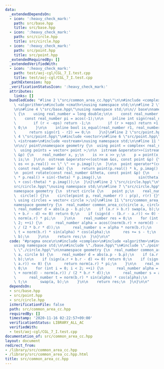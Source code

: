 ```yaml
---
data:
  _extendedDependsOn:
  - icon: ':heavy_check_mark:'
    path: src/base.hpp
    title: src/base.hpp
  - icon: ':heavy_check_mark:'
    path: src/circle.hpp
    title: src/circle.hpp
  - icon: ':heavy_check_mark:'
    path: src/point.hpp
    title: src/point.hpp
  _extendedRequiredBy: []
  _extendedVerifiedWith:
  - icon: ':heavy_check_mark:'
    path: test/aoj-cgl/CGL_7_I.test.cpp
    title: test/aoj-cgl/CGL_7_I.test.cpp
  _pathExtension: hpp
  _verificationStatusIcon: ':heavy_check_mark:'
  attributes:
    links: []
  bundledCode: "#line 2 \"src/common_area_cc.hpp\"\n\n#include <complex>\n#include\
    \ <algorithm>\n#include <cmath>\nusing namespace std;\n\n#line 2 \"src/base.hpp\"\
    \n\n#line 4 \"src/base.hpp\"\nusing namespace std;\n\n// base\nnamespace geometry\
    \ {\n    using real_number = long double;\n\n    const real_number eps = 1e-9;\n\
    \    const real_number pi = acos(-1);\n\n    inline int sign(real_number r) {\n\
    \        if (r < -eps) return -1;\n        if (r > +eps) return +1;\n        return\
    \ 0;\n    }\n\n    inline bool is_equal(real_number r1, real_number r2) {\n  \
    \      return sign(r1 - r2) == 0;\n    }\n}\n#line 2 \"src/point.hpp\"\n\n#line\
    \ 4 \"src/point.hpp\"\n#include <vector>\n#line 6 \"src/point.hpp\"\n#include\
    \ <istream>\n#include <ostream>\nusing namespace std;\n\n#line 11 \"src/point.hpp\"\
    \n\n// point\nnamespace geometry {\n  using point = complex< real_number >;\n\
    \  using points = vector< point >;\n\n  istream &operator>>(istream &is, point\
    \ &p) {\n    real_number x, y;\n    is >> x >> y;\n    p = point(x, y);\n    return\
    \ is;\n  }\n\n  ostream &operator<<(ostream &os, const point &p) {\n    return\
    \ os << p.real() << \" \" << p.imag();\n  }\n\n  point operator*(const point &p,\
    \ const real_number &k) {\n    return point(p.real() * k, p.imag() * k);\n  }\n\
    \n  point rotate(const real_number &theta, const point &p) {\n    return point(cos(theta)\
    \ * p.real() + sin(-theta) * p.imag(),\n                 sin(theta) * p.real()\
    \ + cos(-theta) * p.imag());\n  }\n}\n#line 2 \"src/circle.hpp\"\n\n#line 4 \"\
    src/circle.hpp\"\nusing namespace std;\n\n#line 7 \"src/circle.hpp\"\n\n// circle\n\
    namespace geometry {\n  struct circle {\n    point p;\n    real_number r;\n  \
    \  circle() {}\n    circle(point p, real_number r) : p(p), r(r) {}\n  };\n\n \
    \ using circles = vector< circle >;\n}\n#line 11 \"src/common_area_cc.hpp\"\n\n\
    namespace geometry {\n  real_number common_area_cc(circle a, circle b) {\n   \
    \ real_number d = abs(a.p - b.p);\n    if (a.r > b.r) swap(a, b);\n\n    if (sign(a.r\
    \ + b.r - d) <= 0) return 0;\n    if (sign(d - (b.r - a.r)) <= 0) {\n      return\
    \ norm(a.r) * pi;\n    }\n\n    real_number res = 0;\n    for (int i = 0; i <\
    \ 2; ++i) {\n      real_number alpha = acos((norm(b.r) + norm(d) - norm(a.r))\
    \ / (2 * b.r * d));\n      real_number s = alpha * norm(b.r);\n      real_number\
    \ t = norm(b.r) * sin(alpha) * cos(alpha);\n      res += s - t;\n      swap(a,\
    \ b);\n    }\n\n    return res;\n  }\n}\n\n"
  code: "#pragma once\n\n#include <complex>\n#include <algorithm>\n#include <cmath>\n\
    using namespace std;\n\n#include \"./base.hpp\"\n#include \"./point.hpp\"\n#include\
    \ \"./circle.hpp\"\n\nnamespace geometry {\n  real_number common_area_cc(circle\
    \ a, circle b) {\n    real_number d = abs(a.p - b.p);\n    if (a.r > b.r) swap(a,\
    \ b);\n\n    if (sign(a.r + b.r - d) <= 0) return 0;\n    if (sign(d - (b.r -\
    \ a.r)) <= 0) {\n      return norm(a.r) * pi;\n    }\n\n    real_number res =\
    \ 0;\n    for (int i = 0; i < 2; ++i) {\n      real_number alpha = acos((norm(b.r)\
    \ + norm(d) - norm(a.r)) / (2 * b.r * d));\n      real_number s = alpha * norm(b.r);\n\
    \      real_number t = norm(b.r) * sin(alpha) * cos(alpha);\n      res += s -\
    \ t;\n      swap(a, b);\n    }\n\n    return res;\n  }\n}\n\n"
  dependsOn:
  - src/base.hpp
  - src/point.hpp
  - src/circle.hpp
  isVerificationFile: false
  path: src/common_area_cc.hpp
  requiredBy: []
  timestamp: '2020-11-16 02:22:57+09:00'
  verificationStatus: LIBRARY_ALL_AC
  verifiedWith:
  - test/aoj-cgl/CGL_7_I.test.cpp
documentation_of: src/common_area_cc.hpp
layout: document
redirect_from:
- /library/src/common_area_cc.hpp
- /library/src/common_area_cc.hpp.html
title: src/common_area_cc.hpp
---
```

